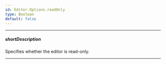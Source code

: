 ```yaml
---
id: Editor.Options.readOnly
type: Boolean
default: false
---
```

---
##### shortDescription
Specifies whether the editor is read-only.

---
